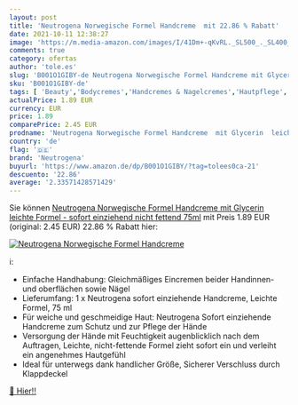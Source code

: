 ```yaml
---
layout: post
title: 'Neutrogena Norwegische Formel Handcreme  mit 22.86 % Rabatt'
date: 2021-10-11 12:38:27
image: 'https://m.media-amazon.com/images/I/41Dm+-qKvRL._SL500_._SL400_.jpg'
comments: true
category: ofertas
author: 'tole.es'
slug: 'B001O1GIBY-de Neutrogena Norwegische Formel Handcreme mit Glycerin...'
sku: 'B001O1GIBY-de'
tags: [ 'Beauty','Bodycremes','Handcremes & Nagelcremes','Hautpflege','Körper-Feuchtigkeitspflege','Körperpflege','Maniküre & Pediküre','Pflege für Hände & Füße','neutrogena', ]
actualPrice: 1.89 EUR
currency: EUR
price: 1.89
comparePrice: 2.45 EUR
prodname: 'Neutrogena Norwegische Formel Handcreme  mit Glycerin  leichte Formel - sofort einziehend  nicht fettend  75ml'
country: 'de'
flag: '🇩🇪'
brand: 'Neutrogena'
buyurl: 'https://www.amazon.de/dp/B001O1GIBY/?tag=tolees0ca-21'
descuento: '22.86'
average: '2.33571428571429'
---
```


Sie können [Neutrogena Norwegische Formel Handcreme  mit Glycerin  leichte Formel - sofort einziehend  nicht fettend  75ml](https://www.amazon.de/dp/B001O1GIBY/?tag=tolees0ca-21) mit Preis 1.89 EUR (original: 2.45 EUR) 22.86 % Rabatt hier:

[![Neutrogena Norwegische Formel Handcreme ](https://m.media-amazon.com/images/I/41Dm+-qKvRL._SL500_._SL400_.jpg)](https://www.amazon.de/dp/B001O1GIBY/?tag=tolees0ca-21)

ℹ️:

- Einfache Handhabung: Gleichmäßiges Eincremen beider Handinnen- und oberflächen sowie Nägel
- Lieferumfang: 1 x Neutrogena sofort einziehende Handcreme, Leichte Formel, 75 ml
- Für weiche und geschmeidige Haut: Neutrogena Sofort einziehende Handcreme zum Schutz und zur Pflege der Hände
- Versorgung der Hände mit Feuchtigkeit augenblicklich nach dem Auftragen, Leichte, nicht-fettende Formel zieht sofort ein und verleiht ein angenehmes Hautgefühl
- Ideal für unterwegs dank handlicher Größe, Sicherer Verschluss durch Klappdeckel

[🛒 Hier!!](https://www.amazon.de/dp/B001O1GIBY/?tag=tolees0ca-21)
